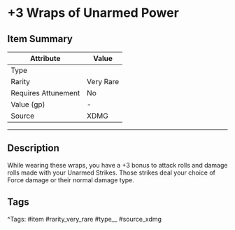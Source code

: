 # +3 Wraps of Unarmed Power

## Item Summary

| Attribute            | Value                        |
|----------------------|------------------------------|
| Type                 |   |
| Rarity               | Very Rare             |
| Requires Attunement  | No                |
| Value (gp)           | -    |
| Source               | XDMG |

---

## Description

While wearing these wraps, you have a +3 bonus to attack rolls and damage rolls made with your Unarmed Strikes. Those strikes deal your choice of Force damage or their normal damage type.

## Tags

^Tags: #item #rarity_very_rare #type__ #source_xdmg